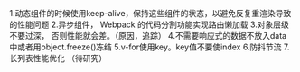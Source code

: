 1.动态组件的时候使用keep-alive，保持这些组件的状态，以避免反复重渲染导致的性能问题
2.异步组件， Webpack 的代码分割功能实现路由懒加载
3.对象层级不要过深， 否则性能就会差。（原因，追踪）
4.不需要响应式的数据不放入data中或者用object.freeze()冻结
5.v-for使用key。key值不要使index
6.防抖节流
7.长列表性能优化 （待研究）
